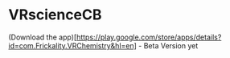# VRscienceCB

(Download the app)[https://play.google.com/store/apps/details?id=com.Frickality.VRChemistry&hl=en] - Beta Version yet
